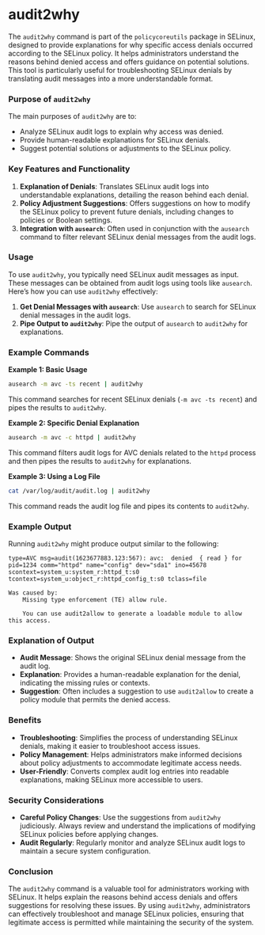 # audit2why

The `audit2why` command is part of the `policycoreutils` package in SELinux, designed to provide explanations for why specific access denials occurred according to the SELinux policy. It helps administrators understand the reasons behind denied access and offers guidance on potential solutions. This tool is particularly useful for troubleshooting SELinux denials by translating audit messages into a more understandable format.

### Purpose of `audit2why`

The main purposes of `audit2why` are to:
- Analyze SELinux audit logs to explain why access was denied.
- Provide human-readable explanations for SELinux denials.
- Suggest potential solutions or adjustments to the SELinux policy.

### Key Features and Functionality

1. **Explanation of Denials**: Translates SELinux audit logs into understandable explanations, detailing the reason behind each denial.
2. **Policy Adjustment Suggestions**: Offers suggestions on how to modify the SELinux policy to prevent future denials, including changes to policies or Boolean settings.
3. **Integration with `ausearch`**: Often used in conjunction with the `ausearch` command to filter relevant SELinux denial messages from the audit logs.

### Usage

To use `audit2why`, you typically need SELinux audit messages as input. These messages can be obtained from audit logs using tools like `ausearch`. Here’s how you can use `audit2why` effectively:

1. **Get Denial Messages with `ausearch`**: Use `ausearch` to search for SELinux denial messages in the audit logs.
2. **Pipe Output to `audit2why`**: Pipe the output of `ausearch` to `audit2why` for explanations.

### Example Commands

**Example 1: Basic Usage**
```bash
ausearch -m avc -ts recent | audit2why
```
This command searches for recent SELinux denials (`-m avc -ts recent`) and pipes the results to `audit2why`.

**Example 2: Specific Denial Explanation**
```bash
ausearch -m avc -c httpd | audit2why
```
This command filters audit logs for AVC denials related to the `httpd` process and then pipes the results to `audit2why` for explanations.

**Example 3: Using a Log File**
```bash
cat /var/log/audit/audit.log | audit2why
```
This command reads the audit log file and pipes its contents to `audit2why`.

### Example Output

Running `audit2why` might produce output similar to the following:

```plaintext
type=AVC msg=audit(1623677883.123:567): avc:  denied  { read } for  pid=1234 comm="httpd" name="config" dev="sda1" ino=45678 scontext=system_u:system_r:httpd_t:s0 tcontext=system_u:object_r:httpd_config_t:s0 tclass=file

Was caused by:
    Missing type enforcement (TE) allow rule.

    You can use audit2allow to generate a loadable module to allow this access.
```

### Explanation of Output

- **Audit Message**: Shows the original SELinux denial message from the audit log.
- **Explanation**: Provides a human-readable explanation for the denial, indicating the missing rules or contexts.
- **Suggestion**: Often includes a suggestion to use `audit2allow` to create a policy module that permits the denied access.

### Benefits

- **Troubleshooting**: Simplifies the process of understanding SELinux denials, making it easier to troubleshoot access issues.
- **Policy Management**: Helps administrators make informed decisions about policy adjustments to accommodate legitimate access needs.
- **User-Friendly**: Converts complex audit log entries into readable explanations, making SELinux more accessible to users.

### Security Considerations

- **Careful Policy Changes**: Use the suggestions from `audit2why` judiciously. Always review and understand the implications of modifying SELinux policies before applying changes.
- **Audit Regularly**: Regularly monitor and analyze SELinux audit logs to maintain a secure system configuration.

### Conclusion

The `audit2why` command is a valuable tool for administrators working with SELinux. It helps explain the reasons behind access denials and offers suggestions for resolving these issues. By using `audit2why`, administrators can effectively troubleshoot and manage SELinux policies, ensuring that legitimate access is permitted while maintaining the security of the system.

